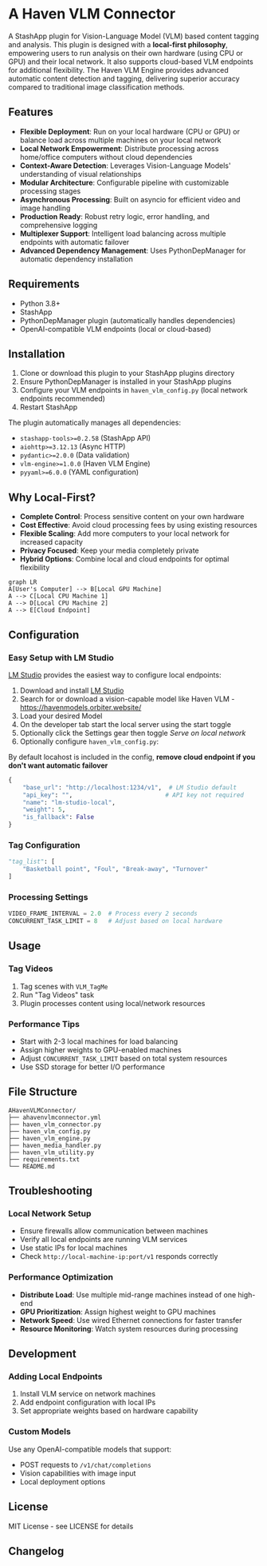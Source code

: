 # A Haven VLM Connector

A StashApp plugin for Vision-Language Model (VLM) based content tagging and analysis. This plugin is designed with a **local-first philosophy**, empowering users to run analysis on their own hardware (using CPU or GPU) and their local network. It also supports cloud-based VLM endpoints for additional flexibility. The Haven VLM Engine provides advanced automatic content detection and tagging, delivering superior accuracy compared to traditional image classification methods.

## Features

- **Flexible Deployment**: Run on your local hardware (CPU or GPU) or balance load across multiple machines on your local network
- **Local Network Empowerment**: Distribute processing across home/office computers without cloud dependencies
- **Context-Aware Detection**: Leverages Vision-Language Models' understanding of visual relationships
- **Modular Architecture**: Configurable pipeline with customizable processing stages
- **Asynchronous Processing**: Built on asyncio for efficient video and image handling
- **Production Ready**: Robust retry logic, error handling, and comprehensive logging
- **Multiplexer Support**: Intelligent load balancing across multiple endpoints with automatic failover
- **Advanced Dependency Management**: Uses PythonDepManager for automatic dependency installation

## Requirements

- Python 3.8+
- StashApp
- PythonDepManager plugin (automatically handles dependencies)
- OpenAI-compatible VLM endpoints (local or cloud-based)

## Installation

1. Clone or download this plugin to your StashApp plugins directory
2. Ensure PythonDepManager is installed in your StashApp plugins
3. Configure your VLM endpoints in `haven_vlm_config.py` (local network endpoints recommended)
4. Restart StashApp

The plugin automatically manages all dependencies:
- `stashapp-tools>=0.2.58` (StashApp API)
- `aiohttp>=3.12.13` (Async HTTP)
- `pydantic>=2.0.0` (Data validation)
- `vlm-engine>=1.0.0` (Haven VLM Engine)
- `pyyaml>=6.0.0` (YAML configuration)

## Why Local-First?

- **Complete Control**: Process sensitive content on your own hardware
- **Cost Effective**: Avoid cloud processing fees by using existing resources
- **Flexible Scaling**: Add more computers to your local network for increased capacity
- **Privacy Focused**: Keep your media completely private
- **Hybrid Options**: Combine local and cloud endpoints for optimal flexibility

```mermaid
graph LR
A[User's Computer] --> B[Local GPU Machine]
A --> C[Local CPU Machine 1]
A --> D[Local CPU Machine 2]
A --> E[Cloud Endpoint]
```

## Configuration

### Easy Setup with LM Studio

[LM Studio](https://lmstudio.ai/) provides the easiest way to configure local endpoints:

1. Download and install [LM Studio](https://lmstudio.ai/)
2. Search for or download a vision-capable model like Haven VLM - https://havenmodels.orbiter.website/
3. Load your desired Model
4. On the developer tab start the local server using the start toggle
5. Optionally click the Settings gear then toggle *Serve on local network*
5. Optionally configure `haven_vlm_config.py`:

By default locahost is included in the config, **remove cloud endpoint if you don't want automatic failover**
```python
{
    "base_url": "http://localhost:1234/v1",  # LM Studio default
    "api_key": "",                          # API key not required
    "name": "lm-studio-local",
    "weight": 5,
    "is_fallback": False
}
```

### Tag Configuration

```python
"tag_list": [
    "Basketball point", "Foul", "Break-away", "Turnover"
]
```

### Processing Settings

```python
VIDEO_FRAME_INTERVAL = 2.0  # Process every 2 seconds
CONCURRENT_TASK_LIMIT = 8   # Adjust based on local hardware
```

## Usage

### Tag Videos
1. Tag scenes with `VLM_TagMe`
2. Run "Tag Videos" task
3. Plugin processes content using local/network resources

### Performance Tips
- Start with 2-3 local machines for load balancing
- Assign higher weights to GPU-enabled machines
- Adjust `CONCURRENT_TASK_LIMIT` based on total system resources
- Use SSD storage for better I/O performance

## File Structure

```
AHavenVLMConnector/
├── ahavenvlmconnector.yml
├── haven_vlm_connector.py
├── haven_vlm_config.py
├── haven_vlm_engine.py
├── haven_media_handler.py
├── haven_vlm_utility.py
├── requirements.txt
└── README.md
```

## Troubleshooting

### Local Network Setup
- Ensure firewalls allow communication between machines
- Verify all local endpoints are running VLM services
- Use static IPs for local machines
- Check `http://local-machine-ip:port/v1` responds correctly

### Performance Optimization
- **Distribute Load**: Use multiple mid-range machines instead of one high-end
- **GPU Prioritization**: Assign highest weight to GPU machines
- **Network Speed**: Use wired Ethernet connections for faster transfer
- **Resource Monitoring**: Watch system resources during processing

## Development

### Adding Local Endpoints
1. Install VLM service on network machines
2. Add endpoint configuration with local IPs
3. Set appropriate weights based on hardware capability

### Custom Models
Use any OpenAI-compatible models that support:
- POST requests to `/v1/chat/completions`
- Vision capabilities with image input
- Local deployment options

## License
MIT License - see LICENSE for details

## Changelog
